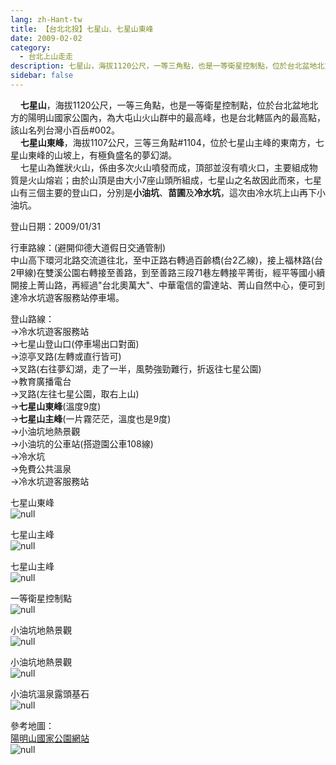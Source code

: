 ```yaml
---
lang: zh-Hant-tw
title: 【台北北投】七星山、七星山東峰
date: 2009-02-02
category: 
  - 台北上山走走
description: 七星山，海拔1120公尺，一等三角點，也是一等衛星控制點，位於台北盆地北方的陽明山國家公園內，為大屯山火山群中的最高峰，也是台北轄區內的最高點，該山名列台灣小百岳#002。 七星山東峰，海拔1107公尺，三等三角點#1104，位於七星山主峰的東南方，七星山東峰的山坡上，有極負盛名的夢幻湖。 七星山為錐狀火山，係由多次火山噴發而成，頂部並沒有噴火口，主要組成物質是火山熔岩；由於山頂是由大小7座山頭所組成，七星山之名故因此而來，七星山有三個主要的登山口，分別是小油坑、苗圃及冷水坑，這次由冷水坑上山再下小油坑。
sidebar: false
---
```


    **七星山**，海拔1120公尺，一等三角點，也是一等衛星控制點，位於台北盆地北方的陽明山國家公園內，為大屯山火山群中的最高峰，也是台北轄區內的最高點，該山名列台灣小百岳#002。  
    **七星山東峰**，海拔1107公尺，三等三角點#1104，位於七星山主峰的東南方，七星山東峰的山坡上，有極負盛名的夢幻湖。  
    七星山為錐狀火山，係由多次火山噴發而成，頂部並沒有噴火口，主要組成物質是火山熔岩；由於山頂是由大小7座山頭所組成，七星山之名故因此而來，七星山有三個主要的登山口，分別是**小油坑**、**苗圃**及**冷水坑**，這次由冷水坑上山再下小油坑。

登山日期：2009/01/31

行車路線：(避開仰德大道假日交通管制)  
中山高下環河北路交流道往北，至中正路右轉過百齡橋(台2乙線)，接上福林路(台2甲線)在雙溪公園右轉接至善路，到至善路三段71巷左轉接平菁街，經平等國小續開接上菁山路，再經過"台北奧萬大"、中華電信的雷達站、菁山自然中心，便可到達冷水坑遊客服務站停車場。

登山路線：  
→冷水坑遊客服務站  
→七星山登山口(停車場出口對面)  
→涼亭叉路(左轉或直行皆可)  
→叉路(右往夢幻湖，走了一半，風勢強勁難行，折返往七星公園)  
→教育廣播電台  
→叉路(左往七星公園，取右上山)  
→**七星山東峰**(溫度9度)  
→**七星山主峰**(一片霧茫茫，溫度也是9度)  
→小油坑地熱景觀  
→小油坑的公車站(搭遊園公車108線)  
→冷水坑  
→免費公共溫泉  
→冷水坑遊客服務站

七星山東峰  
![null](image/122853820_l.jpg)

七星山主峰  
![null](image/122853828_l.jpg)

七星山主峰  
![null](image/122853831_l.jpg)

一等衛星控制點  
![null](image/122853844_l.jpg)

小油坑地熱景觀  
![null](image/122853848_l.jpg)

小油坑地熱景觀  
![null](image/122853853_l.jpg)

小油坑溫泉露頭基石  
![null](image/122853856_l.jpg)

參考地圖：  
[陽明山國家公園網站](http://www.ymsnp.gov.tw/web/travel2c_B.aspx)  
![null](image/122853872_l.jpg)